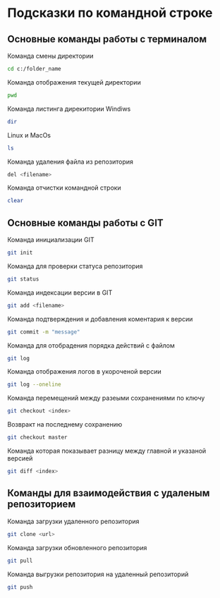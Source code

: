 # Подсказки по командной строке

## Основные команды работы с терминалом

Команда смены директории
```sh
cd c:/folder_name
```

Команда отображения текущей директории
```sh
pwd
```

Команда листинга дирекитории Windiws
```sh
dir
```
Linux и MacOs
```sh
ls
```

Команда удаления файла из репозитория
```sh 
del <filename>
```

Команда отчистки командной строки
```sh
clear
```

## Основные команды работы с GIT

Команда инициализации GIT
```sh
git init
```
Команда для проверки статуса репозитория
```sh 
git status
```

Команда индексации версии в GIT
```sh
git add <filename>
```

Команда подтверждения и добавления коментария к версии
```sh
git commit -m "message"
```

Команда для отобрадения порядка действий с файлом
```sh
git log
```
Команда отображения логов в укороченой версии
```sh
git log --oneline
```

Команда перемещений между разеыми сохранениями по ключу
```sh
git checkout <index>
```
Возвракт на последнему сохранению
```sh
git checkout master
```

Команда которая показывает разницу между главной и указаной версией
```sh
git diff <index>
```

## Команды для взаимодействия с удаленым репозиторием

Команда загрузки удаленного репозитория
```sh 
git clone <url>
```

Команда загрузки обновленного репозитория
```sh
git pull
```

Команда выгрузки репозитория на удаленный репозиторий
```sh
git push
```


